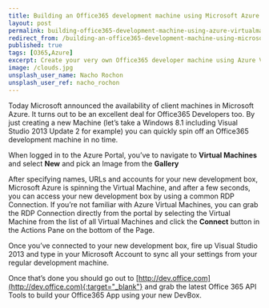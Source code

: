 ```yaml
---
title: Building an Office365 development machine using Microsoft Azure VirtualMachines in no time
layout: post
permalink: building-office365-development-machine-using-azure-virtualmachines
redirect_from: /building-an-office365-development-machine-using-microsoft-azure-virtualmachines-in-no-time-aa2f143f689a
published: true
tags: [O365,Azure]
excerpt: Create your very own Office365 developer machine using Azure Virtual Machines
image: /clouds.jpg
unsplash_user_name: Nacho Rochon
unsplash_user_ref: nacho_rochon
---
```


Today Microsoft announced the availability of client machines in Microsoft Azure. It turns out to be an excellent deal for Office365 Developers too. By just creating a new Machine (let’s take a Windows 8.1 including Visual Studio 2013 Update 2 for example) you can quickly spin off an Office365 development machine in no time.

When logged in to the Azure Portal, you’ve to navigate to **Virtual Machines** and select **New** and pick an Image from the **Gallery**

After specifying names, URLs and accounts for your new development box, Microsoft Azure is spinning the Virtual Machine, and after a few seconds, you can access your new development box by using a common RDP Connection. If you’re not familiar with Azure Virtual Machines, you can grab the RDP Connection directly from the portal by selecting the Virtual Machine from the list of all Virtual Machines and click the **Connect** button in the Actions Pane on the bottom of the Page.

Once you’ve connected to your new development box, fire up Visual Studio 2013 and type in your Microsoft Account to sync all your settings from your regular development machine.

Once that’s done you should go out to [http://dev.office.com](http://dev.office.com){:target="_blank"} and grab the latest Office 365 API Tools to build your Office365 App using your new DevBox.


